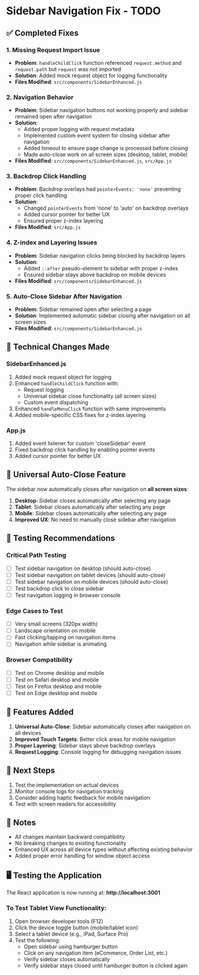 # Sidebar Navigation Fix - TODO

## ✅ Completed Fixes

### 1. **Missing Request Import Issue**
- **Problem**: `handleChildClick` function referenced `request.method` and `request.path` but `request` was not imported
- **Solution**: Added mock request object for logging functionality
- **Files Modified**: `src/components/SidebarEnhanced.js`

### 2. **Navigation Behavior**
- **Problem**: Sidebar navigation buttons not working properly and sidebar remained open after navigation
- **Solution**:
  - Added proper logging with request metadata
  - Implemented custom event system for closing sidebar after navigation
  - Added timeout to ensure page change is processed before closing
  - Made auto-close work on all screen sizes (desktop, tablet, mobile)
- **Files Modified**: `src/components/SidebarEnhanced.js`, `src/App.js`

### 3. **Backdrop Click Handling**
- **Problem**: Backdrop overlays had `pointerEvents: 'none'` preventing proper click handling
- **Solution**:
  - Changed `pointerEvents` from 'none' to 'auto' on backdrop overlays
  - Added cursor pointer for better UX
  - Ensured proper z-index layering
- **Files Modified**: `src/App.js`

### 4. **Z-index and Layering Issues**
- **Problem**: Sidebar navigation clicks being blocked by backdrop layers
- **Solution**:
  - Added `::after` pseudo-element to sidebar with proper z-index
  - Ensured sidebar stays above backdrop on mobile devices
- **Files Modified**: `src/components/SidebarEnhanced.js`

### 5. **Auto-Close Sidebar After Navigation**
- **Problem**: Sidebar remained open after selecting a page
- **Solution**: Implemented automatic sidebar closing after navigation on all screen sizes
- **Files Modified**: `src/components/SidebarEnhanced.js`

## 🔧 Technical Changes Made

### SidebarEnhanced.js
1. Added mock request object for logging
2. Enhanced `handleChildClick` function with:
   - Request logging
   - Universal sidebar close functionality (all screen sizes)
   - Custom event dispatching
3. Enhanced `handleMenuClick` function with same improvements
4. Added mobile-specific CSS fixes for z-index layering

### App.js
1. Added event listener for custom 'closeSidebar' event
2. Fixed backdrop click handling by enabling pointer events
3. Added cursor pointer for better UX

## 📱 **Universal Auto-Close Feature**

The sidebar now automatically closes after navigation on **all screen sizes**:

1. **Desktop**: Sidebar closes automatically after selecting any page
2. **Tablet**: Sidebar closes automatically after selecting any page
3. **Mobile**: Sidebar closes automatically after selecting any page
4. **Improved UX**: No need to manually close sidebar after navigation

## 🧪 Testing Recommendations

### Critical Path Testing
- [ ] Test sidebar navigation on desktop (should auto-close)
- [ ] Test sidebar navigation on tablet devices (should auto-close)
- [ ] Test sidebar navigation on mobile devices (should auto-close)
- [ ] Test backdrop click to close sidebar
- [ ] Test navigation logging in browser console

### Edge Cases to Test
- [ ] Very small screens (320px width)
- [ ] Landscape orientation on mobile
- [ ] Fast clicking/tapping on navigation items
- [ ] Navigation while sidebar is animating

### Browser Compatibility
- [ ] Test on Chrome desktop and mobile
- [ ] Test on Safari desktop and mobile
- [ ] Test on Firefox desktop and mobile
- [ ] Test on Edge desktop and mobile

## 📱 Features Added

1. **Universal Auto-Close**: Sidebar automatically closes after navigation on all devices
2. **Improved Touch Targets**: Better click areas for mobile navigation
3. **Proper Layering**: Sidebar stays above backdrop overlays
4. **Request Logging**: Console logging for debugging navigation issues

## 🚀 Next Steps

1. Test the implementation on actual devices
2. Monitor console logs for navigation tracking
3. Consider adding haptic feedback for mobile navigation
4. Test with screen readers for accessibility

## 📝 Notes

- All changes maintain backward compatibility
- No breaking changes to existing functionality
- Enhanced UX across all device types without affecting existing behavior
- Added proper error handling for window object access

## 🖥️ **Testing the Application**

The React application is now running at: **http://localhost:3001**

### To Test Tablet View Functionality:
1. Open browser developer tools (F12)
2. Click the device toggle button (mobile/tablet icon)
3. Select a tablet device (e.g., iPad, Surface Pro)
4. Test the following:
   - Open sidebar using hamburger button
   - Click on any navigation item (eCommerce, Order List, etc.)
   - Verify sidebar closes automatically
   - Verify sidebar stays closed until hamburger button is clicked again
